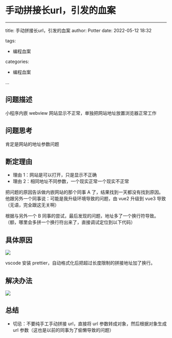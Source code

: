 # 手动拼接长url，引发的血案

---

title:  手动拼接长url，引发的血案
author: Potter
date: 2022-05-12 18:32

tags:

- 编程血案

categories:

- 编程血案

...

## 问题描述

小程序内嵌 webview 网站显示不正常，单独把网站地址放置浏览器正常工作

## 问题思考

肯定是网站的地址参数问题

## 断定理由

- 理由 1：网站是可以打开，只是显示不正确
- 理由 2：相同地址不同参数，一个现实正常一个现实不正常

把问题的原因告诉做内嵌网站的那个同事 A 了，结果找到一天都没有找到原因。他跟另外一个同事说：可能是我升级环境导致的问题，由 vue2 升级到 vue3 导致（无语，完全跟这无关啊）

根据与另外一个 B 同事的尝试，最后发现的问题，地址多了一个换行符导致。（额，哪里会多拼一个换行符出来了，直接调试定位到以下代码）

## 具体原因

![](https://cdn.jsdelivr.net/gh/yxw007/BlogPicBed@master//img/20220512182400.png)

vscode 安装 prettier，自动格式化后把超过长度限制的拼接地址加了换行。

## 解决办法

![](https://cdn.jsdelivr.net/gh/yxw007/BlogPicBed@master//img/20220512182342.png)

## 总结

- 切忌：不要纯手工手动拼接 url，直接将 url 参数转成对象，然后根据对象生成 url 参数（这也是以前的同事为了偷懒导致的问题）
